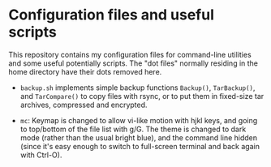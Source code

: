 # Configuration files and useful scripts

This repository contains my configuration files for command-line utilities and
some useful potentially scripts. The "dot files" normally residing in the home
directory have their dots removed here.

- `backup.sh` implements simple backup functions `Backup()`, `TarBackup()`, and
  `TarCompare()` to copy files with rsync, or to put them in fixed-size tar
  archives, compressed and encrypted.

- `mc`: Keymap is changed to allow vi-like motion with hjkl keys, and going to
  top/bottom of the file list with g/G. The theme is changed to dark mode
  (rather than the usual bright blue), and the command line hidden (since it's
  easy enough to switch to full-screen terminal and back again with Ctrl-O).

